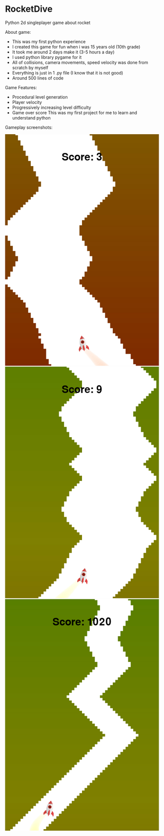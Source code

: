 # RocketDive
Python 2d singleplayer game about rocket

About game:
- This was my first python experience
- I created this game for fun when i was 15 years old (10th grade)
- It took me around 2 days make it (3-5 hours a day)
- I used python library pygame for it
- All of collisions, camera movements, speed velocity was done from scratch by myself
- Everything is just in 1 .py file (I know that it is not good)
- Around 500 lines of code

Game Features:
- Procedural level generation
- Player velocity
- Progressively increasing level difficulty
- Game over score
This was my first project for me to learn and understand python

Gameplay screenshots:

![](/img/GameplayScreenshots/screen1.jpg?raw=true)
![](/img/GameplayScreenshots/screen2.jpg?raw=true)
![](/img/GameplayScreenshots/screen3.jpg?raw=true)
